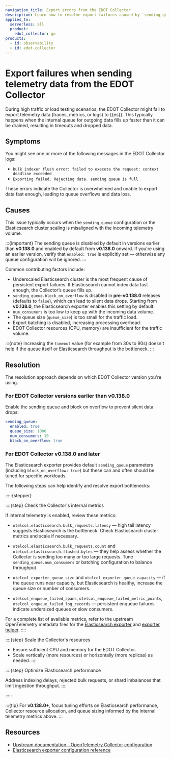 ```yaml
---
navigation_title: Export errors from the EDOT Collector
description: Learn how to resolve export failures caused by `sending_queue` overflow and Elasticsearch exporter timeouts in the EDOT Collector.
applies_to:
  serverless: all
  product:
    edot_collector: ga  
products:
  - id: observability
  - id: edot-collector
---
```


# Export failures when sending telemetry data from the EDOT Collector

During high traffic or load testing scenarios, the EDOT Collector might fail to export telemetry data (traces, metrics, or logs) to {{es}}. This typically happens when the internal queue for outgoing data fills up faster than it can be drained, resulting in timeouts and dropped data.

## Symptoms

You might see one or more of the following messages in the EDOT Collector logs:

* `bulk indexer flush error: failed to execute the request: context deadline exceeded`
* `Exporting failed. Rejecting data. sending queue is full`

These errors indicate the Collector is overwhelmed and unable to export data fast enough, leading to queue overflows and data loss.

## Causes

This issue typically occurs when the `sending_queue` configuration or the Elasticsearch cluster scaling is misaligned with the incoming telemetry volume.  

:::{important}
The sending queue is disabled by default in versions earlier than **v0.138.0** and enabled by default from **v0.138.0** onward. If you're using an earlier version, verify that `enabled: true` is explicitly set — otherwise any queue configuration will be ignored.
:::

Common contributing factors include:

* Underscaled Elasticsearch cluster is the most frequent cause of persistent export failures. If Elasticsearch cannot index data fast enough, the Collector’s queue fills up.
* `sending_queue.block_on_overflow` is disabled in **pre-v0.138.0** releases (defaults to `false`), which can lead to silent data drops. Starting from **v0.138.0**, the Elasticsearch exporter enables this setting by default.
* `num_consumers` is too low to keep up with the incoming data volume.
* The queue size (`queue_size`) is too small for the traffic load.
* Export batching is disabled, increasing processing overhead.
* EDOT Collector resources (CPU, memory) are insufficient for the traffic volume.

:::{note}
Increasing the `timeout` value (for example from 30s to 90s) doesn't help if the queue itself or Elasticsearch throughput is the bottleneck.
:::

## Resolution

The resolution approach depends on which EDOT Collector version you're using.

### For EDOT Collector versions earlier than v0.138.0

Enable the sending queue and block on overflow to prevent silent data drops:

```yaml
sending_queue:
  enabled: true
  queue_size: 1000
  num_consumers: 10
  block_on_overflow: true
```

### For EDOT Collector v0.138.0 and later

The Elasticsearch exporter provides default `sending_queue` parameters (including `block_on_overflow: true`) but these can and often should be tuned for specific workloads.

The following steps can help identify and resolve export bottlenecks:

:::::{stepper}

::::{step} Check the Collector's internal metrics

If internal telemetry is enabled, review these metrics:

* `otelcol.elasticsearch.bulk_requests.latency` — high tail latency suggests Elasticsearch is the bottleneck. Check Elasticsearch cluster metrics and scale if necessary.

* `otelcol.elasticsearch.bulk_requests.count` and `otelcol.elasticsearch.flushed.bytes` — they help assess whether the Collector is sending too many or too large requests. Tune `sending_queue.num_consumers` or batching configuration to balance throughput.

* `otelcol_exporter_queue_size` and `otelcol_exporter_queue_capacity` — if the queue runs near capacity, but Elasticsearch is healthy, increase the queue size or number of consumers.

* `otelcol_enqueue_failed_spans`, `otelcol_enqueue_failed_metric_points`, `otelcol_enqueue_failed_log_records` — persistent enqueue failures indicate undersized queues or slow consumers.

For a complete list of available metrics, refer to the upstream OpenTelemetry metadata files for the [Elasticsearch exporter](https://github.com/open-telemetry/opentelemetry-collector-contrib/blob/main/exporter/elasticsearchexporter/metadata.yaml) and [exporter helper](https://github.com/open-telemetry/opentelemetry-collector/blob/main/exporter/exporterhelper/metadata.yaml).
::::

::::{step} Scale the Collector's resources

* Ensure sufficient CPU and memory for the EDOT Collector.
* Scale vertically (more resources) or horizontally (more replicas) as needed.
::::

::::{step} Optimize Elasticsearch performance

Address indexing delays, rejected bulk requests, or shard imbalances that limit ingestion throughput.
::::

:::::

:::{tip}
For **v0.138.0+**, focus tuning efforts on Elasticsearch performance, Collector resource allocation, and queue sizing informed by the internal telemetry metrics above.
:::


## Resources

* [Upstream documentation - OpenTelemetry Collector configuration](https://opentelemetry.io/docs/collector/configuration)
* [Elasticsearch exporter configuration reference](elastic-agent://reference/edot-collector/components/elasticsearchexporter.md)